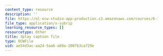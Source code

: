 ```yaml
---
content_type: resource
description: ''
file: https://ol-ocw-studio-app-production.s3.amazonaws.com/courses/6-189-multicore-programming-primer-january-iap-2007/ae54d3acaa245aa6a69a2007b3ca729e_gIuL_WdfH74.vtt
file_type: application/x-subrip
learning_resource_types: []
resourcetype: Other
title: 3play caption file
type: OCWFile
uid: ae54d3ac-aa24-5aa6-a69a-2007b3ca729e
---
```

